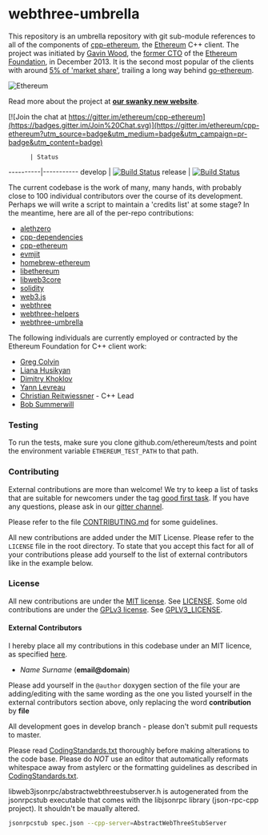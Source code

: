 # webthree-umbrella

This repository is an umbrella repository with git sub-module references to all of the components of [cpp-ethereum](http://www.ethdocs.org/en/latest/ethereum-clients/cpp-ethereum/), the [Ethereum](http://ethereum.org) C++ client.  The project was initiated by [Gavin Wood](http://gavwood.com/>), the [former CTO](<https://blog.ethereum.org/2016/01/11/last-blog-post/>) of the [Ethereum Foundation](http://www.ethdocs.org/en/latest/introduction/foundation.html), in December 2013.   It is the second most popular of the clients with around [5% of 'market share'](http://ethernodes.org/>), trailing a long way behind
[go-ethereum](https://github.com/ethereum/go-ethereum).

![Ethereum](http://www.ethdocs.org/en/latest/_images/ETHEREUM-ICON_Black.png)

Read more about the project at **[our swanky new website](http://www.ethdocs.org/en/latest/ethereum-clients/cpp-ethereum/)**.

[![Join the chat at https://gitter.im/ethereum/cpp-ethereum](https://badges.gitter.im/Join%20Chat.svg)](https://gitter.im/ethereum/cpp-ethereum?utm_source=badge&utm_medium=badge&utm_campaign=pr-badge&utm_content=badge)

          | Status
----------|-----------
develop   | [![Build Status](http://52.28.164.97/buildStatus/icon?job=ethbinaries-develop)](http://52.28.164.97/job/ethbinaries-develop/)
release   | [![Build Status](http://52.28.164.97/buildStatus/icon?job=ethbinaries-release)](http://52.28.164.97/job/ethbinaries-release/)

The current codebase is the work of many, many hands, with probably close to 100 individual contributors over the course of its development.   Perhaps we will write a script to maintain a 'credits list' at some stage?   In the meantime, here are all of the per-repo contributions:

- [alethzero](https://github.com/ethereum/alethzero/graphs/contributors)
- [cpp-dependencies](https://github.com/ethereum/cpp-dependencies/graphs/contributors)
- [cpp-ethereum](https://github.com/ethereum/cpp-ethereum/graphs/contributors)
- [evmjit](https://github.com/ethereum/evmjit/graphs/contributors)
- [homebrew-ethereum](https://github.com/ethereum/homebrew-ethereum/graphs/contributors)
- [libethereum](https://github.com/ethereum/libethereum/graphs/contributors)
- [libweb3core](https://github.com/ethereum/libweb3core/graphs/contributors)
- [solidity](https://github.com/ethereum/solidity/graphs/contributors)
- [web3.js](https://github.com/ethereum/web3.js/graphs/contributors)
- [webthree](https://github.com/ethereum/webthree/graphs/contributors)
- [webthree-helpers](https://github.com/ethereum/webthree-helpers/graphs/contributors)
- [webthree-umbrella](https://github.com/ethereum/webthree-umbrella/graphs/contributors)

The following individuals are currently employed or contracted by the Ethereum Foundation for C++ client work:

- [Greg Colvin](https://github.com/gcolvin)
- [Liana Husikyan](https://github.com/LianaHus)
- [Dimitry Khoklov](https://github.com/winsvega)
- [Yann Levreau](https://github.com/yann300)
- [Christian Reitwiessner](https://github.com/chriseth) - C++ Lead
- [Bob Summerwill](https://github.com/bobsummerwill)

### Testing

To run the tests, make sure you clone github.com/ethereum/tests and point the environment variable
`ETHEREUM_TEST_PATH` to that path.

### Contributing

External contributions are more than welcome! We try to keep a list of tasks that are suitable for
newcomers under the tag [good first task](https://github.com/ethereum/webthree-umbrella/labels/good%20first%20task).
If you have any questions, please ask in our [gitter channel](https://gitter.im/ethereum/cpp-ethereum).

Please refer to the file [CONTRIBUTING.md](CONTRIBUTING.md) for some guidelines.

All new contributions are added under the MIT License. Please refer to the `LICENSE` file in the root directory.
To state that you accept this fact for all of your contributions please add yourself to the list of external contributors like in the example below.

### License

All new contributions are under the [MIT license](http://opensource.org/licenses/MIT).
See [LICENSE](LICENSE). Some old contributions are under the [GPLv3 license](http://www.gnu.org/licenses/gpl-3.0.en.html). See [GPLV3_LICENSE](GPLV3_LICENSE).

#### External Contributors

I hereby place all my contributions in this codebase under an MIT
licence, as specified [here](http://opensource.org/licenses/MIT).
- *Name Surname* (**email@domain**)

Please add yourself in the `@author` doxygen  section of the file your are adding/editing
with the same wording as the one you listed yourself in the external contributors section above,
only replacing the word **contribution** by **file**

All development goes in develop branch - please don't submit pull requests to master.

Please read [CodingStandards.txt](CodingStandards.txt) thoroughly before making alterations to the code base. Please do *NOT* use an editor that automatically reformats whitespace away from astylerc or the formatting guidelines as described in [CodingStandards.txt](CodingStandards.txt).

libweb3jsonrpc/abstractwebthreestubserver.h is autogenerated from the jsonrpcstub executable that comes with the libjsonrpc library (json-rpc-cpp project). It shouldn't be maually altered.

```bash
jsonrpcstub spec.json --cpp-server=AbstractWebThreeStubServer
```

